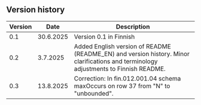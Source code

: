 ## Version history

| Version | Date        | Description                                                                  |
|---------|-------------|------------------------------------------------------------------------------|
| 0.1     | 30.6.2025   | Version 0.1 in Finnish                                                       |
| 0.2     | 3.7.2025    | Added English version of README (README_EN) and version history. Minor clarifications and terminology adjustments to Finnish README. |  
| 0.3     | 13.8.2025    | Correction: In fin.012.001.04 schema maxOccurs on row 37 from "N" to "unbounded". |

